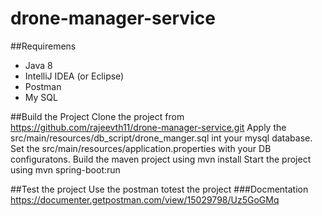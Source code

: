 # drone-manager-service

##Requiremens
- Java 8
- IntelliJ IDEA (or Eclipse)
- Postman
- My SQL

##Build the Project
Clone the project from https://github.com/rajeevth11/drone-manager-service.git
Apply the src/main/resources/db_script/drone_manger.sql int your mysql database.
Set the src/main/resources/application.properties with your DB configuratons.
Build the maven project using mvn install
Start the project using mvn spring-boot:run 

##Test the project
Use the postman totest the project
###Docmentation
https://documenter.getpostman.com/view/15029798/Uz5GoGMq
